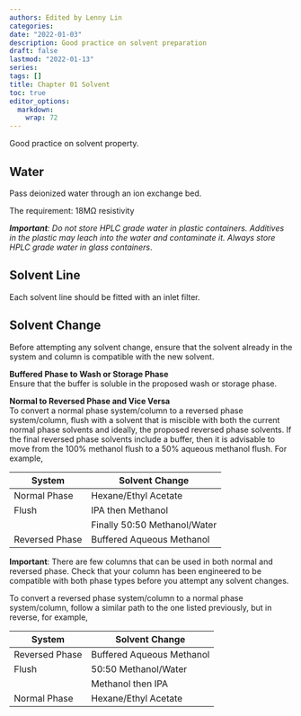 ```yaml
---
authors: Edited by Lenny Lin
categories: 
date: "2022-01-03"
description: Good practice on solvent preparation
draft: false
lastmod: "2022-01-13"
series: 
tags: []
title: Chapter 01 Solvent
toc: true
editor_options: 
  markdown: 
    wrap: 72
---
```


Good practice on solvent property.

<!--more-->

## Water

Pass deionized water through an ion exchange bed.

The requirement: 18MΩ resistivity

***Important**: Do not store HPLC grade water in plastic containers.
Additives in the plastic may leach into the water and contaminate it.
Always store HPLC grade water in glass containers*.

## Solvent Line

Each solvent line should be fitted with an inlet filter.

## Solvent Change

Before attempting any solvent change, ensure that the solvent already in the system and
column is compatible with the new solvent.  

**Buffered Phase to Wash or Storage Phase**  
Ensure that the buffer is soluble in the proposed wash or storage phase.

**Normal to Reversed Phase and Vice Versa**  
To convert a normal phase system/column to a reversed phase
system/column, flush with a solvent that is miscible with both the
current normal phase solvents and ideally, the proposed reversed phase
solvents. If the final reversed phase solvents include a buffer, then it
is advisable to move from the 100% methanol flush to a 50% aqueous
methanol flush. For example,

| System         | Solvent Change               |
|----------------|------------------------------|
| Normal Phase   | Hexane/Ethyl Acetate         |
| Flush          | IPA then Methanol            |
|                | Finally 50:50 Methanol/Water |
| Reversed Phase | Buffered Aqueous Methanol    |

<b>Important</b>: There are few columns that can be used in both normal and reversed phase. Check that your column has been engineered to be compatible with both phase types before you attempt any solvent changes.

To convert a reversed phase system/column to a normal phase system/column, follow a similar path to the one listed previously, but in reverse, for example,

| System         | Solvent Change            |
|----------------|---------------------------|
| Reversed Phase | Buffered Aqueous Methanol |
| Flush          | 50:50 Methanol/Water      |
|                | Methanol then IPA         |
| Normal Phase   | Hexane/Ethyl Acetate      |
